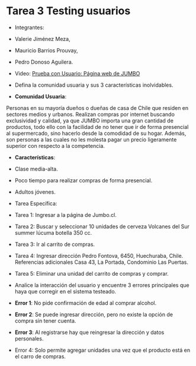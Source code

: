 # Tarea 3 Testing usuarios
* Integrantes: 


* Valerie Jiménez Meza,
* Mauricio Barrios Prouvay,
* Pedro Donoso Aguilera.

* Video:  [Prueba con Usuario: Página web de JUMBO](https://youtu.be/pJOuNWNKNu4 )

* Defina la comunidad usuaria y sus 3 características inolvidables.


* **Comunidad Usuaria**: 

Personas en su mayoría dueños o dueñas de casa de Chile que residen en sectores medios y urbanos. Realizan compras por internet buscando exclusividad y calidad, ya que JUMBO importa una gran cantidad de productos, todo ello con la facilidad de no tener que ir de forma presencial al supermercado, sino hacerlo desde la comodidad de su hogar. Además, son personas a las cuales no les molesta pagar un precio ligeramente superior con respecto a la competencia.

* **Características**: 


* Clase media-alta.
* Poco tiempo para realizar compras de forma presencial.
* Adultos jóvenes.

- Tarea Específica:


- Tarea 1: Ingresar a la página de Jumbo.cl.
- Tarea 2: Buscar y seleccionar 10 unidades de cerveza Volcanes del Sur summer lúcuma botella 350 cc.
- Tarea 3: Ir al carrito de compras.
- Tarea 4: Ingresar dirección Pedro Fontova, 6450, Huechuraba, Chile. Referencias adicionales Casa 43, La Portada, Condominio Las Puertas. 
- Tarea 5: Eliminar una unidad del carrito de compras y comprar.

- Analice la interacción del usuario y encuentre 3 errores principales que haya que corregir en el sistema testeado.


- **Error 1**: No pide confirmación de edad al comprar alcohol.
- **Error 2**: Se puede ingresar dirección, pero no existe la opción de compra sin tener cuenta.
- **Error 3**: Al registrarse hay que reingresar la dirección y datos personales.
- Error 4: Solo permite agregar unidades una vez que el producto está en el carro de compras.
